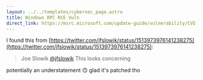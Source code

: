 ```yaml
---
layout: ../../templates/cybersec_page.astro
title: Windows RPC RCE Vuln
direct_link: https://msrc.microsoft.com/update-guide/vulnerability/CVE-2022-26809
---
```


I found this from [https://twitter.com/jfslowik/status/1513973976141238275](https://twitter.com/jfslowik/status/1513973976141238275):

> Joe Slowik [@jfslowik](https://twitter.com/jfslowik)
> This looks concerning

potentially an understatement 🙃 glad it's patched tho
